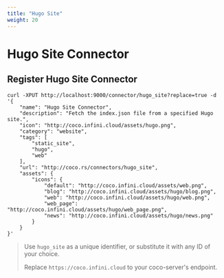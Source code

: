 ```yaml
---
title: "Hugo Site"
weight: 20
---
```


# Hugo Site Connector

## Register Hugo Site Connector

```shell
curl -XPUT http://localhost:9000/connector/hugo_site?replace=true -d '{
    "name": "Hugo Site Connector", 
    "description": "Fetch the index.json file from a specified Hugo site.", 
    "icon": "http://coco.infini.cloud/assets/hugo.png", 
    "category": "website", 
    "tags": [
        "static_site", 
        "hugo", 
        "web"
    ], 
    "url": "http://coco.rs/connectors/hugo_site", 
    "assets": {
        "icons": {
            "default": "http://coco.infini.cloud/assets/web.png", 
            "blog": "http://coco.infini.cloud/assets/hugo/blog.png", 
            "web": "http://coco.infini.cloud/assets/hugo/web.png", 
            "web_page": "http://coco.infini.cloud/assets/hugo/web_page.png", 
            "news": "http://coco.infini.cloud/assets/hugo/news.png"
        }
    }
}'
```


> Use `hugo_site` as a unique identifier, or substitute it with any ID of your choice.
>
> Replace `https://coco.infini.cloud` to your coco-server's endpoint.

